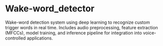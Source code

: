 # Wake-word_detector
Wake-word detection system using deep learning to recognize custom trigger words in real time. Includes audio preprocessing, feature extraction (MFCCs), model training, and inference pipeline for integration into voice-controlled applications.
